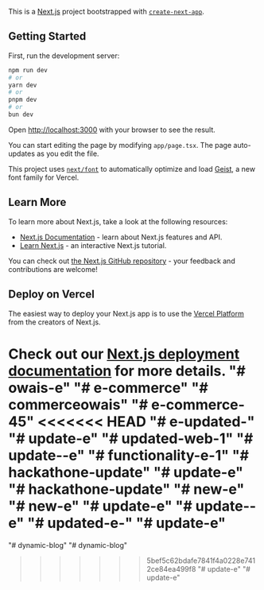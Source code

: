 This is a [Next.js](https://nextjs.org) project bootstrapped with [`create-next-app`](https://nextjs.org/docs/app/api-reference/cli/create-next-app).

## Getting Started

First, run the development server:

```bash
npm run dev
# or
yarn dev
# or
pnpm dev
# or
bun dev
```

Open [http://localhost:3000](http://localhost:3000) with your browser to see the result.

You can start editing the page by modifying `app/page.tsx`. The page auto-updates as you edit the file.

This project uses [`next/font`](https://nextjs.org/docs/app/building-your-application/optimizing/fonts) to automatically optimize and load [Geist](https://vercel.com/font), a new font family for Vercel.

## Learn More

To learn more about Next.js, take a look at the following resources:

- [Next.js Documentation](https://nextjs.org/docs) - learn about Next.js features and API.
- [Learn Next.js](https://nextjs.org/learn) - an interactive Next.js tutorial.

You can check out [the Next.js GitHub repository](https://github.com/vercel/next.js) - your feedback and contributions are welcome!

## Deploy on Vercel

The easiest way to deploy your Next.js app is to use the [Vercel Platform](https://vercel.com/new?utm_medium=default-template&filter=next.js&utm_source=create-next-app&utm_campaign=create-next-app-readme) from the creators of Next.js.

Check out our [Next.js deployment documentation](https://nextjs.org/docs/app/building-your-application/deploying) for more details.
"# owais-e" 
"# e-commerce" 
"# commerceowais" 
"# e-commerce-45" 
<<<<<<< HEAD
"# e-updated-" 
"# update-e" 
"# updated-web-1" 
"# update--e" 
"# functionality-e-1" 
"# hackathone-update" 
"# update-e" 
"# hackathone-update" 
"# new-e" 
"# new-e" 
"# update-e" 
"# update--e" 
"# updated-e-" 
"# update-e" 
=======
"# dynamic-blog" 
"# dynamic-blog" 
>>>>>>> 5bef5c62bdafe7841f4a0228e7412ce84ea499f8
"# update-e" 
"# update-e" 
